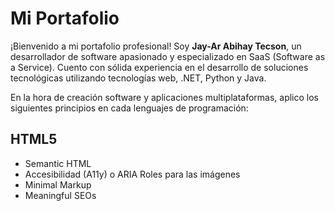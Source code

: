# Mi Portafolio
¡Bienvenido a mi portafolio profesional! Soy <b>Jay-Ar Abihay Tecson</b>, un desarrollador de software apasionado y especializado en SaaS (Software as a Service). Cuento con sólida experiencia en el desarrollo de soluciones tecnológicas utilizando tecnologías web, .NET, Python y Java.

En la hora de creación software y aplicaciones multiplataformas, aplico los siguientes principios en cada lenguajes de programación: 
## HTML5
<ul>
  <li>Semantic HTML</li>
  <li>Accesibilidad (A11y) o ARIA Roles para las imágenes</li>
  <li>Minimal Markup</li>
  <li>Meaningful SEOs</li>
</ul>
